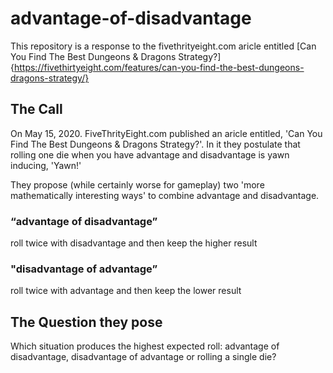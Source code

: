 # advantage-of-disadvantage
This repository is a response to the fivethrityeight.com aricle entitled [Can You Find The Best Dungeons &amp; Dragons Strategy?]{https://fivethirtyeight.com/features/can-you-find-the-best-dungeons-dragons-strategy/}

## The Call
On May 15, 2020. FiveThrityEight.com published an aricle entitled, 'Can You Find The Best Dungeons & Dragons Strategy?'. In it they postulate that rolling one die when you have advantage and disadvantage is yawn inducing, 'Yawn!'

They propose (while certainly worse for gameplay) two 'more mathematically interesting ways' to combine advantage and disadvantage.

### “advantage of disadvantage”
roll twice with disadvantage and then keep the higher result

### "disadvantage of advantage”
roll twice with advantage and then keep the lower result

## The Question they pose
Which situation produces the highest expected roll: advantage of disadvantage, disadvantage of advantage or rolling a single die?
